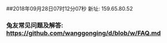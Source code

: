 ##2018年09月28日07时12分07秒 新址: 159.65.80.52
### 兔友常见问题及解答: https://github.com/wanggonging/d/blob/w/FAQ.md
